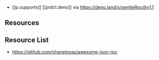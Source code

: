 
- [[p.supports]] [[prdct.deno]] via https://deno.land/x/gentleRpc@v1.1

## Resources

## Resource List

- https://github.com/shanejonas/awesome-json-rpc  